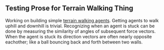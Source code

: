 ## Testing Prose for Terrain Walking Thing

Working on building simple [terrain walking agents](http://www.geos.ed.ac.uk/~s1100074/basicbehavior_3/index.html). Getting agents to walk uphill and downhill is trivial. Recognizing when an agent is stuck can be done by measuring the similarity of angles of subsequent force vectors. When the agent is stuck its direction vectors are often nearly opposite eachother; like a ball bouncing back and forth between two walls. 

